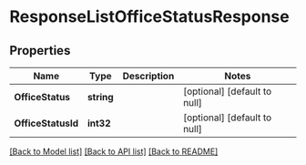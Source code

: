 # ResponseListOfficeStatusResponse

## Properties
Name | Type | Description | Notes
------------ | ------------- | ------------- | -------------
**OfficeStatus** | **string** |  | [optional] [default to null]
**OfficeStatusId** | **int32** |  | [optional] [default to null]

[[Back to Model list]](../README.md#documentation-for-models) [[Back to API list]](../README.md#documentation-for-api-endpoints) [[Back to README]](../README.md)


